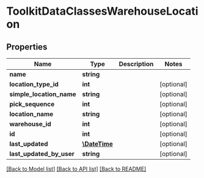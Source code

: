 # ToolkitDataClassesWarehouseLocation

## Properties
Name | Type | Description | Notes
------------ | ------------- | ------------- | -------------
**name** | **string** |  | 
**location_type_id** | **int** |  | [optional] 
**simple_location_name** | **string** |  | [optional] 
**pick_sequence** | **int** |  | [optional] 
**location_name** | **string** |  | [optional] 
**warehouse_id** | **int** |  | [optional] 
**id** | **int** |  | [optional] 
**last_updated** | [**\DateTime**](\DateTime.md) |  | [optional] 
**last_updated_by_user** | **string** |  | [optional] 

[[Back to Model list]](../README.md#documentation-for-models) [[Back to API list]](../README.md#documentation-for-api-endpoints) [[Back to README]](../README.md)


